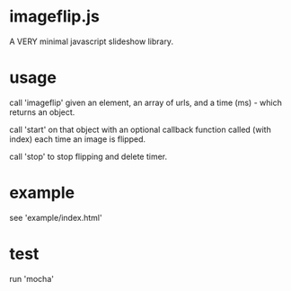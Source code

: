 imageflip.js
============

A VERY minimal javascript slideshow library.

# usage
call 'imageflip' given an element, an array of urls, and a time (ms) - which returns an object.

call 'start' on that object with an optional callback function called (with index) each time an image is flipped.

call 'stop' to stop flipping and delete timer.

# example
see 'example/index.html'

# test
run 'mocha'